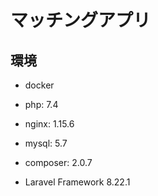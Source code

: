 # マッチングアプリ

## 環境

- docker
- php: 7.4
- nginx: 1.15.6
- mysql: 5.7

- composer: 2.0.7
- Laravel Framework 8.22.1
